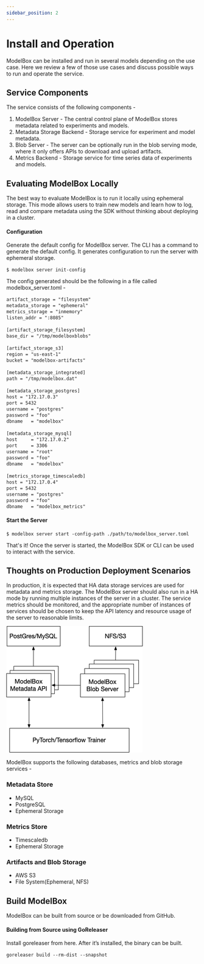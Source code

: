```yaml
---
sidebar_position: 2
---
```


# Install and Operation 

ModelBox can be installed and run in several models depending on the use case. Here we review a few of those use cases and discuss possible ways to run and operate the service.


## Service Components

The service consists of the following components -

1. ModelBox Server - The central control plane of ModelBox stores metadata related to experiments and models.
2. Metadata Storage Backend - Storage service for experiment and model metadata.
3. Blob Server - The server can be optionally run in the blob serving mode, where it only offers APIs to download and upload artifacts.
4. Metrics Backend - Storage service for time series data of experiments and models.


## Evaluating ModelBox Locally

The best way to evaluate ModelBox is to run it locally using ephemeral storage. This mode allows users to train new models and learn how to log, read and compare metadata using the SDK without thinking about deploying in a cluster.

#### Configuration

Generate the default config for ModelBox server. The CLI has a command to generate the default config. It generates configuration to run the server with ephemeral storage.


```
$ modelbox server init-config
```


The config generated should be the following in a file called modelbox_server.toml -


```
artifact_storage = "filesystem"
metadata_storage = "ephemeral"
metrics_storage = "inmemory"
listen_addr = ":8085"

[artifact_storage_filesystem]
base_dir = "/tmp/modelboxblobs"

[artifact_storage_s3]
region = "us-east-1"
bucket = "modelbox-artifacts"

[metadata_storage_integrated]
path = "/tmp/modelbox.dat"

[metadata_storage_postgres]
host = "172.17.0.3"
port = 5432
username = "postgres"
password = "foo"
dbname   = "modelbox"

[metadata_storage_mysql]
host     = "172.17.0.2"
port     = 3306
username = "root"
password = "foo"
dbname   = "modelbox"

[metrics_storage_timescaledb]
host = "172.17.0.4"
port = 5432
username = "postgres"
password = "foo"
dbname   = "modelbox_metrics" 
```

#### Start the Server 

```
$ modelbox server start -config-path ./path/to/modelbox_server.toml
```

That's it! Once the server is started, the ModelBox SDK or CLI can be used to interact with the service.

## Thoughts on Production Deployment Scenarios

In production, it is expected that HA data storage services are used for metadata and metrics storage. The ModelBox server should also run in a HA mode by running multiple instances of the server in a cluster. The service metrics should be monitored, and the appropriate number of instances of services should be chosen to keep the API latency and resource usage of the server to reasonable limits.

![High Level Architecture](guides/img/ModelBox_HighLevel.png)

ModelBox supports the following databases, metrics and blob storage services -

### Metadata Store 
- MySQL
- PostgreSQL
- Ephemeral Storage

### Metrics Store
- Timescaledb
- Ephemeral Storage

### Artifacts and Blob Storage
- AWS S3
- File System(Ephemeral, NFS)

## Build ModelBox 

ModelBox can be built from source or be downloaded from GitHub.


#### Building from Source using GoReleaser

Install goreleaser from here. After it’s installed, the binary can be built.


```
goreleaser build --rm-dist --snapshot
```